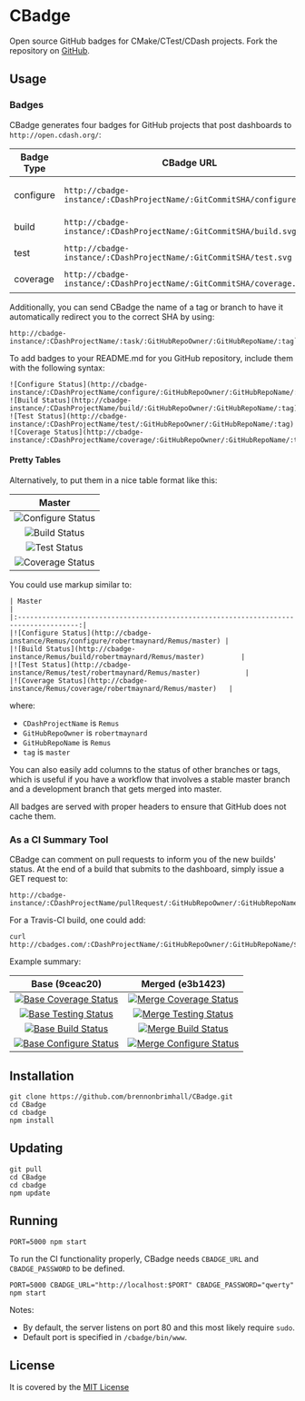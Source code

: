 # CBadge

Open source GitHub badges for CMake/CTest/CDash projects. Fork the repository on [GitHub](http://github.com/brennonbrimhall/CBadge).

## Usage

### Badges

CBadge generates four badges for GitHub projects that post dashboards to `http://open.cdash.org/`:

| Badge Type | CBadge URL                                                             | Example                                      |
|------------|------------------------------------------------------------------------|----------------------------------------------|
| configure  | `http://cbadge-instance/:CDashProjectName/:GitCommitSHA/configure.svg` | ![Configure Status][example-config-badge]    |
| build      | `http://cbadge-instance/:CDashProjectName/:GitCommitSHA/build.svg`     | ![Build Status][example-build-badge]         |
| test       | `http://cbadge-instance/:CDashProjectName/:GitCommitSHA/test.svg`      | ![Test Status][example-test-badge]           |
| coverage   | `http://cbadge-instance/:CDashProjectName/:GitCommitSHA/coverage.svg`  | ![Coverage Status][example-coverage-badge]   |

[example-config-badge]: http://img.shields.io/badge/configure-passing-brightgreen.svg
[example-build-badge]: http://img.shields.io/badge/build-passing-brightgreen.svg
[example-test-badge]: http://img.shields.io/badge/tests-10%-red.svg
[example-coverage-badge]: http://img.shields.io/badge/coverage-60%-yellow.svg

Additionally, you can send CBadge the name of a tag or branch to have it automatically
redirect you to the correct SHA by using:

```
http://cbadge-instance/:CDashProjectName/:task/:GitHubRepoOwner/:GitHubRepoName/:tag`
```

To add badges to your README.md for you GitHub repository, include them with the following syntax:

```
![Configure Status](http://cbadge-instance/:CDashProjectName/configure/:GitHubRepoOwner/:GitHubRepoName/:tag)
![Build Status](http://cbadge-instance/:CDashProjectName/build/:GitHubRepoOwner/:GitHubRepoName/:tag)
![Test Status](http://cbadge-instance/:CDashProjectName/test/:GitHubRepoOwner/:GitHubRepoName/:tag)
![Coverage Status](http://cbadge-instance/:CDashProjectName/coverage/:GitHubRepoOwner/:GitHubRepoName/:tag)
```

#### Pretty Tables

Alternatively, to put them in a nice table format like this:

| Master                                                                            |
|:---------------------------------------------------------------------------------:|
|![Configure Status](http://img.shields.io/badge/configure-passing-brightgreen.svg) |
|![Build Status](http://img.shields.io/badge/build-2%20warnings-yellow.svg)         |
|![Test Status](http://img.shields.io/badge/test-100.00%-brightgreen.svg)           |
|![Coverage Status](http://img.shields.io/badge/coverage-84.40%-brightgreen.svg)    |

You could use markup similar to:

```
| Master                                                                                |
|:-------------------------------------------------------------------------------------:|
|![Configure Status](http://cbadge-instance/Remus/configure/robertmaynard/Remus/master) |
|![Build Status](http://cbadge-instance/Remus/build/robertmaynard/Remus/master)         |
|![Test Status](http://cbadge-instance/Remus/test/robertmaynard/Remus/master)           |
|![Coverage Status](http://cbadge-instance/Remus/coverage/robertmaynard/Remus/master)   |

```

where:
 * `CDashProjectName` is `Remus`
 * `GitHubRepoOwner` is `robertmaynard`
 * `GitHubRepoName` is `Remus`
 * `tag` is `master`

You can also easily add columns to the status of other branches or tags, which is useful if you
have a workflow that involves a stable master branch and a development branch that gets merged
into master.

All badges are served with proper headers to ensure that GitHub does not cache them.

### As a CI Summary Tool

CBadge can comment on pull requests to inform you of the new builds' status.  At the end of a build
that submits to the dashboard, simply issue a GET request to:

```
http://cbadge-instance/:CDashProjectName/pullRequest/:GitHubRepoOwner/:GitHubRepoName/:PullRequestNumber/:GitCommitSHA`.
```

For a Travis-CI build, one could add:

```
curl http://cbadges.com/:CDashProjectName/:GitHubRepoOwner/:GitHubRepoName/${TRAVIS_PULL_REQUEST}/${TRAVIS_COMMIT}
```

Example summary:

| Base (9ceac20) | Merged (e3b1423)|
|:-------------------------------------------------------------------------------------------------------:|:--------------------------------------------------------------------------------------------------------:|
|[![Base Coverage Status](http://img.shields.io/badge/coverage-81.20%-brightgreen.svg)][cdash-example]    |[![Merge Coverage Status](http://img.shields.io/badge/coverage-84.40%-brightgreen.svg)][cdash-example]    |
|[![Base Testing Status](http://img.shields.io/badge/test-100.00%-brightgreen.svg)][cdash-example]        |[![Merge Testing Status](http://img.shields.io/badge/test-100.00%-brightgreen.svg)][cdash-example]        |
|[![Base Build Status](http://img.shields.io/badge/build-1%20errors-red.svg)][cdash-example]              |[![Merge Build Status](http://img.shields.io/badge/build-2%20warnings-yellow.svg)][cdash-example]         |
|[![Base Configure Status](http://img.shields.io/badge/configure-passing-brightgreen.svg)][cdash-example] |[![Merge Configure Status](http://img.shields.io/badge/configure-passing-brightgreen.svg)][cdash-example] |

[cdash-example]: http://open.cdash.org/index.php?project=Remus

## Installation

```
git clone https://github.com/brennonbrimhall/CBadge.git
cd CBadge
cd cbadge
npm install
```

## Updating

```
git pull
cd CBadge
cd cbadge
npm update
```

## Running

```
PORT=5000 npm start
```

To run the CI functionality properly, CBadge needs `CBADGE_URL` and `CBADGE_PASSWORD` to be defined.

```
PORT=5000 CBADGE_URL="http://localhost:$PORT" CBADGE_PASSWORD="qwerty" npm start
```

Notes:
* By default, the server listens on port 80 and this most likely require `sudo`.
* Default port is specified in `/cbadge/bin/www`.

## License

It is covered by the [MIT License](LICENSE)

